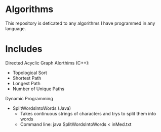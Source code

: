 # Algorithms
This repository is deticated to any algorithms I have programmed in any language.

# Includes
Directed Acyclic Graph Alorthims (C++):
 - Topological Sort
 - Shortest Path
 - Longest Path
 - Number of Unique Paths

Dynamic Programming
 - SplitWordsIntoWords (Java)
    - Takes continuous strings of characters and trys to split them into words
    - Command line: java SplitWordsIntoWords < inMed.txt
